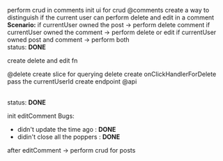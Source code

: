 perform crud in comments
init ui for crud @comments
create a way to distinguish if the current user can perform delete and edit in a comment
<br><b>Scenario:</b>
if currentUser owned the post -> perform delete comment
if currentUser owned the comment -> perform delete or edit
if currentUser owned post and comment -> perform both
<br>
status: <b>DONE</b>
<br>

create delete and edit fn

@delete
create slice for querying delete
create onClickHandlerForDelete
pass the currentUserId
create endpoint @api

<br>
status: <b>DONE</b>
<br>

init editComment
Bugs:

- didn't update the time ago : <b>DONE</b>
- didin't close all the poppers : <b>DONE</b>

after editComment -> perform crud for posts
